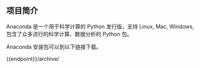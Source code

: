 ## 项目简介

Anaconda 是一个用于科学计算的 Python 发行版，支持 Linux, Mac, Windows, 包含了众多流行的科学计算、数据分析的 Python 包。

Anaconda 安装包可以到以下链接下载。

<tmpl>
{{endpoint}}/archive/
</tmpl>
